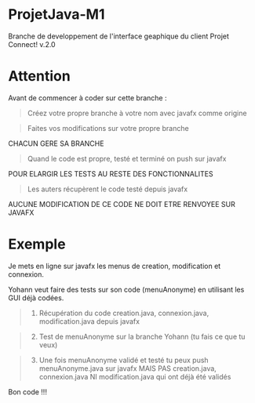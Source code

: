 # ProjetJava-M1
Branche de developpement de l'interface geaphique du client
Projet Connect! v.2.0

# Attention
Avant de commencer à coder sur cette branche :

> Créez votre propre branche à votre nom avec javafx comme origine

> Faites vos modifications sur votre propre branche

CHACUN GERE SA BRANCHE

> Quand le code est propre, testé et terminé on push sur javafx

POUR ELARGIR LES TESTS AU RESTE DES FONCTIONNALITES

> Les auters récupèrent le code testé depuis javafx

AUCUNE MODIFICATION DE CE CODE NE DOIT ETRE RENVOYEE SUR JAVAFX

# Exemple
Je mets en ligne sur javafx les menus de creation, modification et connexion.

Yohann veut faire des tests sur son code (menuAnonyme) en utilisant les GUI déjà codées.

> 1) Récupération du code creation.java, connexion.java, modification.java depuis javafx

> 2) Test de menuAnonyme sur la branche Yohann (tu fais ce que tu veux)

> 3) Une fois menuAnonyme validé et testé tu peux push menuAnonyme.java sur javafx
    MAIS PAS creation.java, connexion.java NI modification.java qui ont déjà été validés

Bon code !!!
